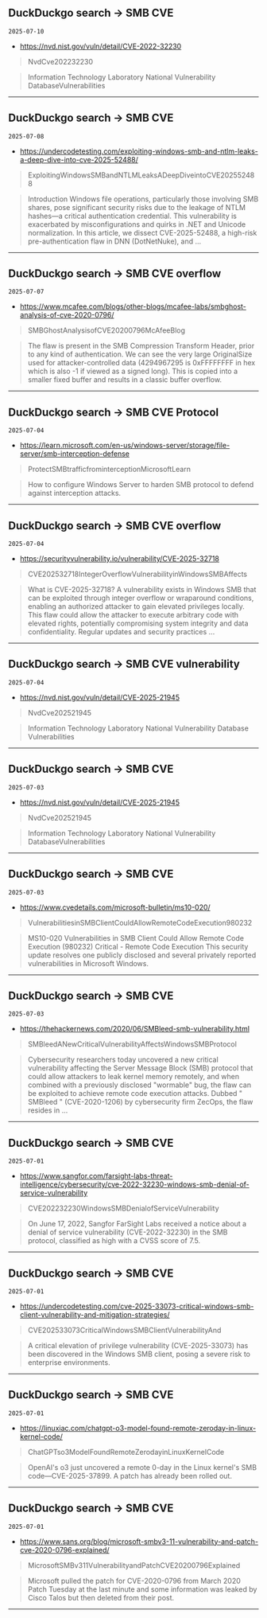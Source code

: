 ## DuckDuckgo search -> SMB CVE
`2025-07-10`

* https://nvd.nist.gov/vuln/detail/CVE-2022-32230

<blockquote>
 NvdCve202232230
</blockquote>
<blockquote>
Information Technology Laboratory National Vulnerability DatabaseVulnerabilities
</blockquote>

---

## DuckDuckgo search -> SMB CVE
`2025-07-08`

* https://undercodetesting.com/exploiting-windows-smb-and-ntlm-leaks-a-deep-dive-into-cve-2025-52488/

<blockquote>
 ExploitingWindowsSMBandNTLMLeaksADeepDiveintoCVE202552488
</blockquote>
<blockquote>
Introduction Windows file operations, particularly those involving SMB shares, pose significant security risks due to the leakage of NTLM hashes—a critical authentication credential. This vulnerability is exacerbated by misconfigurations and quirks in .NET and Unicode normalization. In this article, we dissect CVE-2025-52488, a high-risk pre-authentication flaw in DNN (DotNetNuke), and ...
</blockquote>

---

## DuckDuckgo search -> SMB CVE overflow
`2025-07-07`

* https://www.mcafee.com/blogs/other-blogs/mcafee-labs/smbghost-analysis-of-cve-2020-0796/

<blockquote>
 SMBGhostAnalysisofCVE20200796McAfeeBlog
</blockquote>
<blockquote>
The flaw is present in the SMB Compression Transform Header, prior to any kind of authentication. We can see the very large OriginalSize used for attacker-controlled data (4294967295 is 0xFFFFFFFF in hex which is also -1 if viewed as a signed long). This is copied into a smaller fixed buffer and results in a classic buffer overflow.
</blockquote>

---

## DuckDuckgo search -> SMB CVE Protocol
`2025-07-04`

* https://learn.microsoft.com/en-us/windows-server/storage/file-server/smb-interception-defense

<blockquote>
 ProtectSMBtrafficfrominterceptionMicrosoftLearn
</blockquote>
<blockquote>
How to configure Windows Server to harden SMB protocol to defend against interception attacks.
</blockquote>

---

## DuckDuckgo search -> SMB CVE overflow
`2025-07-04`

* https://securityvulnerability.io/vulnerability/CVE-2025-32718

<blockquote>
 CVE202532718IntegerOverflowVulnerabilityinWindowsSMBAffects
</blockquote>
<blockquote>
What is CVE-2025-32718? A vulnerability exists in Windows SMB that can be exploited through integer overflow or wraparound conditions, enabling an authorized attacker to gain elevated privileges locally. This flaw could allow the attacker to execute arbitrary code with elevated rights, potentially compromising system integrity and data confidentiality. Regular updates and security practices ...
</blockquote>

---

## DuckDuckgo search -> SMB CVE vulnerability
`2025-07-04`

* https://nvd.nist.gov/vuln/detail/CVE-2025-21945

<blockquote>
 NvdCve202521945
</blockquote>
<blockquote>
Information Technology Laboratory National Vulnerability Database Vulnerabilities
</blockquote>

---

## DuckDuckgo search -> SMB CVE
`2025-07-03`

* https://nvd.nist.gov/vuln/detail/CVE-2025-21945

<blockquote>
 NvdCve202521945
</blockquote>
<blockquote>
Information Technology Laboratory National Vulnerability DatabaseVulnerabilities
</blockquote>

---

## DuckDuckgo search -> SMB CVE
`2025-07-03`

* https://www.cvedetails.com/microsoft-bulletin/ms10-020/

<blockquote>
 VulnerabilitiesinSMBClientCouldAllowRemoteCodeExecution980232
</blockquote>
<blockquote>
MS10-020 Vulnerabilities in SMB Client Could Allow Remote Code Execution (980232) Critical - Remote Code Execution This security update resolves one publicly disclosed and several privately reported vulnerabilities in Microsoft Windows.
</blockquote>

---

## DuckDuckgo search -> SMB CVE
`2025-07-03`

* https://thehackernews.com/2020/06/SMBleed-smb-vulnerability.html

<blockquote>
 SMBleedANewCriticalVulnerabilityAffectsWindowsSMBProtocol
</blockquote>
<blockquote>
Cybersecurity researchers today uncovered a new critical vulnerability affecting the Server Message Block (SMB) protocol that could allow attackers to leak kernel memory remotely, and when combined with a previously disclosed &quot;wormable&quot; bug, the flaw can be exploited to achieve remote code execution attacks. Dubbed &quot; SMBleed &quot; (CVE-2020-1206) by cybersecurity firm ZecOps, the flaw resides in ...
</blockquote>

---

## DuckDuckgo search -> SMB CVE
`2025-07-01`

* https://www.sangfor.com/farsight-labs-threat-intelligence/cybersecurity/cve-2022-32230-windows-smb-denial-of-service-vulnerability

<blockquote>
 CVE202232230WindowsSMBDenialofServiceVulnerability
</blockquote>
<blockquote>
On June 17, 2022, Sangfor FarSight Labs received a notice about a denial of service vulnerability (CVE-2022-32230) in the SMB protocol, classified as high with a CVSS score of 7.5.
</blockquote>

---

## DuckDuckgo search -> SMB CVE
`2025-07-01`

* https://undercodetesting.com/cve-2025-33073-critical-windows-smb-client-vulnerability-and-mitigation-strategies/

<blockquote>
 CVE202533073CriticalWindowsSMBClientVulnerabilityAnd
</blockquote>
<blockquote>
A critical elevation of privilege vulnerability (CVE-2025-33073) has been discovered in the Windows SMB client, posing a severe risk to enterprise environments.
</blockquote>

---

## DuckDuckgo search -> SMB CVE
`2025-07-01`

* https://linuxiac.com/chatgpt-o3-model-found-remote-zeroday-in-linux-kernel-code/

<blockquote>
 ChatGPTso3ModelFoundRemoteZerodayinLinuxKernelCode
</blockquote>
<blockquote>
OpenAI's o3 just uncovered a remote 0-day in the Linux kernel's SMB code—CVE-2025-37899. A patch has already been rolled out.
</blockquote>

---

## DuckDuckgo search -> SMB CVE
`2025-07-01`

* https://www.sans.org/blog/microsoft-smbv3-11-vulnerability-and-patch-cve-2020-0796-explained/

<blockquote>
 MicrosoftSMBv311VulnerabilityandPatchCVE20200796Explained
</blockquote>
<blockquote>
Microsoft pulled the patch for CVE-2020-0796 from March 2020 Patch Tuesday at the last minute and some information was leaked by Cisco Talos but then deleted from their post.
</blockquote>

---

